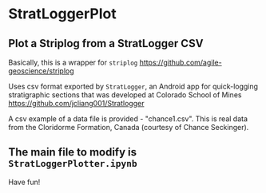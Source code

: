 # StratLoggerPlot
## Plot a Striplog from a StratLogger CSV

Basically, this is a wrapper for `striplog` https://github.com/agile-geoscience/striplog

Uses csv format exported by `StratLogger`, an Android app for quick-logging stratigraphic sections that was developed at Colorado School of Mines https://github.com/jcliang001/Stratlogger

A csv example of a data file is provided - "chance1.csv". This is real data from the Cloridorme Formation, Canada (courtesy of Chance Seckinger).

## The main file to modify is `StratLoggerPlotter.ipynb`
Have fun!
